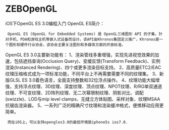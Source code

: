 # ZEBOpenGL
iOS下OpenGL ES 3.0编程入门
OpenGL ES简介：

     OpenGL ES (OpenGL for Embedded Systems) 是 OpenGL三维图形 API 的子集，针对手机、PDA和游戏主机等嵌入式设备而设计。该API由Khronos集团定义推广，Khronos是一个图形软硬件行业协会，该协会主要关注图形和多媒体方面的开放标准。


OpenGL ES 3.0主要新功能有：
1、渲染管线多重增强，实现先进视觉效果的加速，包括遮挡查询(Occlusion Query)、变缓反馈(Transform Feedback)、实例渲染(Instanced Rendering)、四个或更多渲染目标支持。
2、高质量ETC2/EAC纹理压缩格式成为一项标准功能，不同平台上不再需要需要不同的纹理集。
3、新版GLSL ES 3.0着色语言，全面支持整数和32位浮点操作。
4、纹理功能大幅增强，支持浮点纹理、3D纹理、深度纹理、顶点纹理、NPOT纹理、R/RG单双通道纹理、不可变纹理、2D阵列纹理、无二次幂限制纹理、阴影对比、调配(swizzle)、LOD与mip level clamps、无缝立方体贴图、采样对象、纹理MSAA抗锯齿渲染器。
5、一系列广泛的精确尺寸纹理和渲染缓冲格式，便携移动应用更简单。

     而在iOS上，可以支持opengles3.0的最低环境是iphone5s ios7.0.
